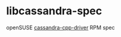libcassandra-spec
=====

openSUSE [cassandra-cpp-driver](https://github.com/datastax/cpp-driver) RPM spec


